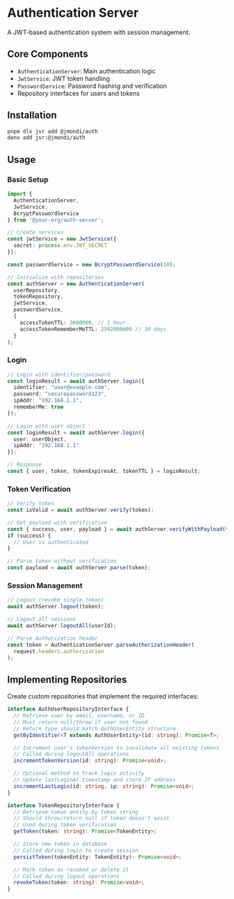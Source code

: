 # Authentication Server

A JWT-based authentication system with session management.

## Core Components

- `AuthenticationServer`: Main authentication logic
- `JwtService`: JWT token handling
- `PasswordService`: Password hashing and verification
- Repository interfaces for users and tokens

## Installation

```bash
pnpm dlx jsr add @jmondi/auth
deno add jsr:@jmondi/auth
```

## Usage

### Basic Setup

```typescript
import { 
  AuthenticationServer, 
  JwtService, 
  BcryptPasswordService 
} from '@your-org/auth-server';

// Create services
const jwtService = new JwtService({ 
  secret: process.env.JWT_SECRET 
});

const passwordService = new BcryptPasswordService(10);

// Initialize with repositories
const authServer = new AuthenticationServer(
  userRepository,
  tokenRepository,
  jwtService,
  passwordService,
  { 
    accessTokenTTL: 3600000, // 1 hour
    accessTokenRememberMeTTL: 2592000000 // 30 days
  }
);
```

### Login

```typescript
// Login with identifier/password
const loginResult = await authServer.login({
  identifier: "user@example.com",
  password: "securepassword123",
  ipAddr: "192.168.1.1",
  rememberMe: true
});

// Login with user object
const loginResult = await authServer.login({
  user: userObject,
  ipAddr: "192.168.1.1"
});

// Response
const { user, token, tokenExpiresAt, tokenTTL } = loginResult;
```

### Token Verification

```typescript
// Verify token
const isValid = await authServer.verify(token);

// Get payload with verification
const { success, user, payload } = await authServer.verifyWithPayload(token);
if (success) {
  // User is authenticated
}

// Parse token without verification
const payload = await authServer.parse(token);
```

### Session Management

```typescript
// Logout (revoke single token)
await authServer.logout(token);

// Logout all sessions
await authServer.logoutAll(userId);

// Parse Authorization header
const token = AuthenticationServer.parseAuthorizationHeader(
  request.headers.authorization
);
```

## Implementing Repositories

Create custom repositories that implement the required interfaces:

```typescript
interface AuthUserRepositoryInterface {
  // Retrieve user by email, username, or ID
  // Must return null/throw if user not found
  // Return type should match AuthUserEntity structure
  getByIdentifier<T extends AuthUserEntity>(id: string): Promise<T>;

  // Increment user's tokenVersion to invalidate all existing tokens
  // Called during logoutAll operations
  incrementTokenVersion(id: string): Promise<void>;

  // Optional method to track login activity
  // Update lastLoginAt timestamp and store IP address
  incrementLastLogin(id: string, ip: string): Promise<void>;
}

interface TokenRepositoryInterface {
  // Retrieve token entity by token string
  // Should throw/return null if token doesn't exist
  // Used during token verification
  getToken(token: string): Promise<TokenEntity>;

  // Store new token in database
  // Called during login to create session
  persistToken(tokenEntity: TokenEntity): Promise<void>;

  // Mark token as revoked or delete it
  // Called during logout operations
  revokeToken(token: string): Promise<void>;
}
```
